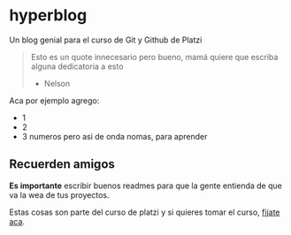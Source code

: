 # hyperblog
Un blog genial para el curso de Git y Github de Platzi

> Esto es un quote innecesario pero bueno, mamá quiere que escriba alguna dedicatoria a esto
> - Nelson

Aca por ejemplo agrego:
 * 1
 * 2
 * 3 numeros pero asi de onda nomas, para aprender

 ## Recuerden amigos

 **Es importante** escribir buenos readmes para que la gente entienda de que va la wea de tus proyectos.

 Estas cosas son parte del curso de platzi y si quieres tomar el curso, [fijate aca](https://platzi.com/git-github).

